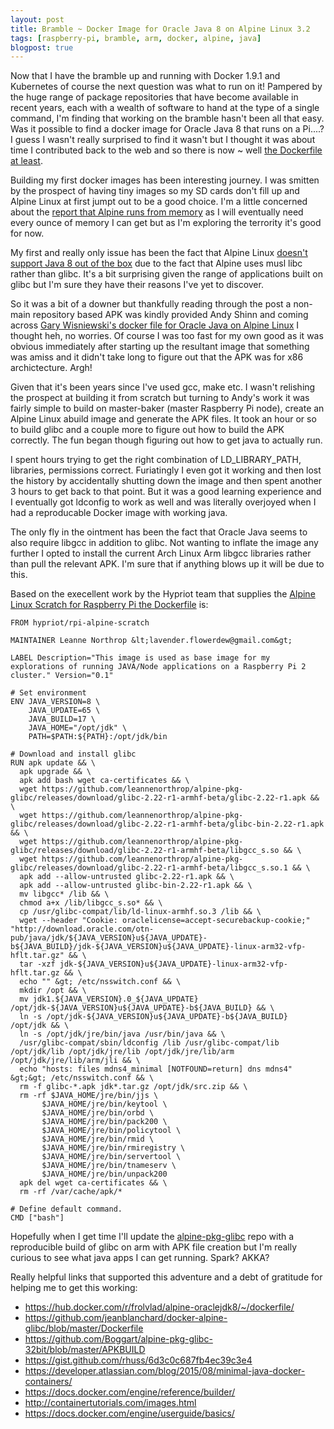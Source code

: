 ```yaml
---
layout: post
title: Bramble ~ Docker Image for Oracle Java 8 on Alpine Linux 3.2
tags: [raspberry-pi, bramble, arm, docker, alpine, java]
blogpost: true
---
```

Now that I have the bramble up and running with Docker 1.9.1 and Kubernetes of course the next question was what to run on it! Pampered by the huge range of package repositories that have become available in recent years, each with a wealth of software to hand at the type of a single command, I'm finding that working on the bramble hasn't been all that easy. Was it possible to find a docker image for Oracle Java 8 that runs on a Pi....? I guess I wasn't really surprised to find it wasn't but I thought it was about time I contributed back to the web and so there is now ~ well [the Dockerfile at least](https://github.com/leannenorthrop/rpi-alpine-oracle-jre/blob/master/Dockerfile).

Building my first docker images has been interesting journey. I was smitten by the prospect of having tiny images so my SD cards don't fill up and Alpine Linux at first jumpt out to be a good choice. I'm a little concerned about the [report that Alpine runs from memory](https://www.reddit.com/r/linux/comments/3mqqtx/alpine_linux_why_no_one_is_using_it/) as I will eventually need every ounce of memory I can get but as I'm exploring the terrority it's good for now.

My first and really only issue has been the fact that Alpine Linux [doesn't support Java 8 out of the box](https://github.com/gliderlabs/docker-alpine/issues/11) due to the fact that Alpine uses musl libc rather than glibc. It's a bit surprising given the range of applications built on glibc but I'm sure they have their reasons I've yet to discover. 

So it was a bit of a downer but thankfully reading through the post a non-main repository based APK was kindly provided Andy Shinn and coming across [Gary Wisniewski's docker file for Oracle Java on Alpine Linux](https://github.com/garywiz/chaperone-docker/blob/master/alpinejava/setup/install.sh) I thought heh, no worries. Of course I was too fast for my own good as it was obvious immediately after starting up the resultant image that something was amiss and it didn't take long to figure out that the APK was for x86 archictecture. Argh! 

Given that it's been years since I've used gcc, make etc. I wasn't relishing the prospect at building it from scratch but turning to Andy's work it was fairly simple to build on master-baker (master Raspberry Pi node), create an Alpine Linux abuild image and generate the APK files. It took an hour or so to build glibc and a couple more to figure out how to build the APK correctly. The fun began though figuring out how to get java to actually run.

I spent hours trying to get the right combination of LD_LIBRARY_PATH, libraries, permissions correct. Furiatingly I even got it working and then lost the history by accidentally shutting down the image and then spent another 3 hours to get back to that point. But it was a good learning experience and I eventually got ldconfig to work as well and was literally overjoyed when I had a reproducable Docker image with working java. 

The only fly in the ointment has been the fact that Oracle Java seems to also require libgcc in addition to glibc. Not wanting to inflate the image any further I opted to install the current Arch Linux Arm libgcc libraries rather than pull the relevant APK. I'm sure that if anything blows up it will be due to this.

Based on the execellent work by the Hypriot team that supplies the [Alpine Linux Scratch for Raspberry Pi the Dockerfile](https://github.com/hypriot/rpi-alpine-scratch) is:

<pre><code class="hljs">FROM hypriot/rpi-alpine-scratch

MAINTAINER Leanne Northrop &amp;lt;lavender.flowerdew@gmail.com&amp;gt;

LABEL Description="This image is used as base image for my explorations of running JAVA/Node applications on a Raspberry Pi 2 cluster." Version="0.1"

# Set environment
ENV JAVA_VERSION=8 \
    JAVA_UPDATE=65 \
    JAVA_BUILD=17 \
    JAVA_HOME="/opt/jdk" \ 
    PATH=$PATH:${PATH}:/opt/jdk/bin

# Download and install glibc
RUN apk update &amp;&amp; \
  apk upgrade &amp;&amp; \
  apk add bash wget ca-certificates &amp;&amp; \
  wget https://github.com/leannenorthrop/alpine-pkg-glibc/releases/download/glibc-2.22-r1-armhf-beta/glibc-2.22-r1.apk &amp;&amp; \
  wget https://github.com/leannenorthrop/alpine-pkg-glibc/releases/download/glibc-2.22-r1-armhf-beta/glibc-bin-2.22-r1.apk &amp;&amp; \
  wget https://github.com/leannenorthrop/alpine-pkg-glibc/releases/download/glibc-2.22-r1-armhf-beta/libgcc_s.so &amp;&amp; \
  wget https://github.com/leannenorthrop/alpine-pkg-glibc/releases/download/glibc-2.22-r1-armhf-beta/libgcc_s.so.1 &amp;&amp; \
  apk add --allow-untrusted glibc-2.22-r1.apk &amp;&amp; \
  apk add --allow-untrusted glibc-bin-2.22-r1.apk &amp;&amp; \
  mv libgcc* /lib &amp;&amp; \
  chmod a+x /lib/libgcc_s.so* &amp;&amp; \
  cp /usr/glibc-compat/lib/ld-linux-armhf.so.3 /lib &amp;&amp; \
  wget --header "Cookie: oraclelicense=accept-securebackup-cookie;" "http://download.oracle.com/otn-pub/java/jdk/${JAVA_VERSION}u${JAVA_UPDATE}-b${JAVA_BUILD}/jdk-${JAVA_VERSION}u${JAVA_UPDATE}-linux-arm32-vfp-hflt.tar.gz" &amp;&amp; \
  tar -xzf jdk-${JAVA_VERSION}u${JAVA_UPDATE}-linux-arm32-vfp-hflt.tar.gz &amp;&amp; \
  echo "" &amp;gt; /etc/nsswitch.conf &amp;&amp; \ 
  mkdir /opt &amp;&amp; \
  mv jdk1.${JAVA_VERSION}.0_${JAVA_UPDATE} /opt/jdk-${JAVA_VERSION}u${JAVA_UPDATE}-b${JAVA_BUILD} &amp;&amp; \
  ln -s /opt/jdk-${JAVA_VERSION}u${JAVA_UPDATE}-b${JAVA_BUILD} /opt/jdk &amp;&amp; \
  ln -s /opt/jdk/jre/bin/java /usr/bin/java &amp;&amp; \
  /usr/glibc-compat/sbin/ldconfig /lib /usr/glibc-compat/lib /opt/jdk/lib /opt/jdk/jre/lib /opt/jdk/jre/lib/arm /opt/jdk/jre/lib/arm/jli &amp;&amp; \
  echo "hosts: files mdns4_minimal [NOTFOUND=return] dns mdns4" &amp;gt;&amp;gt; /etc/nsswitch.conf &amp;&amp; \
  rm -f glibc-*.apk jdk*.tar.gz /opt/jdk/src.zip &amp;&amp; \
  rm -rf $JAVA_HOME/jre/bin/jjs \
       $JAVA_HOME/jre/bin/keytool \
       $JAVA_HOME/jre/bin/orbd \
       $JAVA_HOME/jre/bin/pack200 \
       $JAVA_HOME/jre/bin/policytool \
       $JAVA_HOME/jre/bin/rmid \
       $JAVA_HOME/jre/bin/rmiregistry \
       $JAVA_HOME/jre/bin/servertool \
       $JAVA_HOME/jre/bin/tnameserv \
       $JAVA_HOME/jre/bin/unpack200 
  apk del wget ca-certificates &amp;&amp; \
  rm -rf /var/cache/apk/* 

# Define default command.
CMD ["bash"]</code></pre>

Hopefully when I get time I'll update the [alpine-pkg-glibc](https://github.com/leannenorthrop/alpine-pkg-glibc) repo with a reproducible build of glibc on arm with APK file creation but I'm really curious to see what java apps I can get running. Spark? AKKA?

Really helpful links that supported this adventure and a debt of gratitude for helping me to get this working:

* https://hub.docker.com/r/frolvlad/alpine-oraclejdk8/~/dockerfile/
* https://github.com/jeanblanchard/docker-alpine-glibc/blob/master/Dockerfile
* https://github.com/Boggart/alpine-pkg-glibc-32bit/blob/master/APKBUILD
* https://gist.github.com/rhuss/6d3c0c687fb4ec39c3e4
* https://developer.atlassian.com/blog/2015/08/minimal-java-docker-containers/
* https://docs.docker.com/engine/reference/builder/
* http://containertutorials.com/images.html
* https://docs.docker.com/engine/userguide/basics/
